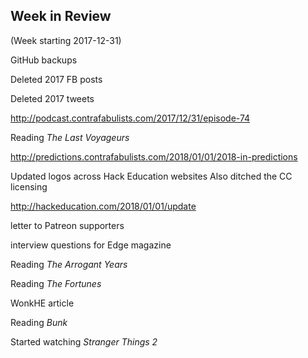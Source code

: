 ## Week in Review

(Week starting 2017-12-31)

GitHub backups

Deleted 2017 FB posts

Deleted 2017 tweets

http://podcast.contrafabulists.com/2017/12/31/episode-74

Reading *The Last Voyageurs*

http://predictions.contrafabulists.com/2018/01/01/2018-in-predictions

Updated logos across Hack Education websites
Also ditched the CC licensing

http://hackeducation.com/2018/01/01/update

letter to Patreon supporters

interview questions for Edge magazine

Reading *The Arrogant Years*

Reading *The Fortunes*

WonkHE article

Reading *Bunk*

Started watching *Stranger Things 2*
